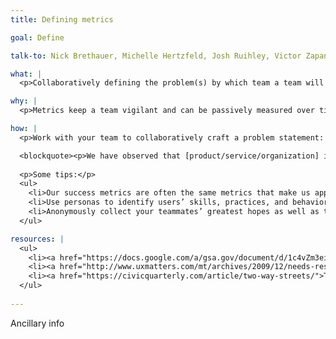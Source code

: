 ```yaml
---
title: Defining metrics

goal: Define

talk-to: Nick Brethauer, Michelle Hertzfeld, Josh Ruihley, Victor Zapanta

what: |
  <p>Collaboratively defining the problem(s) by which team a team will measure its impact.</p>

why: |
  <p>Metrics keep a team vigilant and can be passively measured over time.</p>

how: |
  <p>Work with your team to collaboratively craft a problem statement: </p>

  <blockquote><p>We have observed that [product/service/organization] isn’t meeting [these goals/needs], which is causing [this adverse effect]. How might we improve so that our team/organization is more successful based on [these measurable criteria]?</p></blockquote>
  
  <p>Some tips:</p>
  <ul>
    <li>Our success metrics are often the same metrics that make us appear good at our job. But being good at our job isn’t enough. Research keeps us vigilant by helping us see and hear things from the perspective of our users.</li>
    <li>Use personas to identify users’ skills, practices, and behaviors. Decide which of these you want to promote (and how you would measure that). Next, look at your persona’s pain points and consider how you would alleviate them (and how you would measure that).</li>
    <li>Anonymously collect your teammates’ greatest hopes as well as their greatest fears. Print these out, group them by topic, and discuss. Think about ways of measuring, throughout the project, whether or not the project is aligning with your collective hopes or deviating towards your collective fears.</li>
  </ul>

resources: |
  <ul>
    <li><a href="https://docs.google.com/a/gsa.gov/document/d/1c4vZm3ei00wvJ8WBhO53MjcgjIlXpdEMQFoCOnPwHVc/edit">18F&rsquo;s Lean UX worksheet</a></li>
    <li><a href="http://www.uxmatters.com/mt/archives/2009/12/needs-resources-location-schedule-budget-scope.php">Scope: Needs, Resources, Location, Schedule, Budget</a></li>
    <li><a href="https://civicquarterly.com/article/two-way-streets/">Two-way Streets</a></li>
  </ul>
  
---
```


Ancillary info
